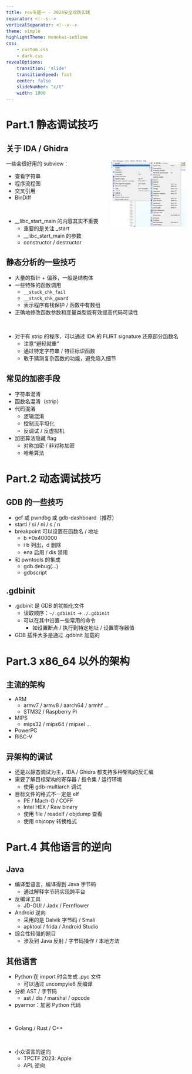 ```yaml
---
title: rev专题一 - 2024安全攻防实践
separator: <!--s-->
verticalSeparator: <!--v-->
theme: simple
highlightTheme: monokai-sublime
css:
    - custom.css
    - dark.css
revealOptions:
    transition: 'slide'
    transitionSpeed: fast
    center: false
    slideNumber: "c/t"
    width: 1000
---
```


<!-- .slide: data-background="rev-lec2/cover.webp" -->
<!--s-->
<!-- .slide: data-background="rev-lec2/background.webp" -->

<div class="middle center">
<div style="width: 100%">

# Part.1 静态调试技巧

</div>
</div>

<!--v-->
<!-- .slide: data-background="rev-lec2/background.webp" -->

## 关于 IDA / Ghidra

<img style="float: right; margin-right: 15px;" width="40%" src="rev-lec2/ida-view.webp">

一些会很好用的 subview：

- 查看字符串
- 程序流程图
- 交叉引用
- BinDiff

<br>

<div class="fragment">

- __libc_start_main 的内容其实不重要
    - 重要的是关注 _start
    - __libc_start_main 的参数
    - constructor / destructor

</div>

<!--v-->
<!-- .slide: data-background="rev-lec2/background.webp" -->

## 静态分析的一些技巧

- 大量的指针 + 偏移，一般是结构体
- 一些特殊的函数调用
    - `__stack_chk_fail`
    - `__stack_chk_guard`
    - 表示程序有栈保护 / 函数中有数组
- 正确地修改函数参数和变量类型能有效提高代码可读性

<br>

- 对于有 strip 的程序，可以通过 IDA 的 FLIRT signature 还原部分函数名
    - 注意“避轻就重”
    - 通过特定字符串 / 特征标识函数
    - 敢于猜测复杂函数的功能，避免陷入细节

<!--v-->
<!-- .slide: data-background="rev-lec2/background.webp" -->

## 常见的加密手段

- 字符串混淆
- 函数名混淆（strip）
- 代码混淆
    - 逻辑混淆
    - 控制流平坦化
    - 反调试 / 反虚拟机
- 加密算法隐藏 flag
    - 对称加密 / 非对称加密
    - 哈希算法

<!--s-->
<!-- .slide: data-background="rev-lec2/background.webp" -->

<div class="middle center">
<div style="width: 100%">

# Part.2 动态调试技巧

</div>
</div>

<!--v-->
<!-- .slide: data-background="rev-lec2/background.webp" -->

## GDB 的一些技巧

- gef 或 pwndbg 或 gdb-dashboard（推荐）
- starti / si / ni / s / n
- breakpoint 可以设置在函数名 / 地址
    - b *0x400000
    - i b 列出，d 删除
    - ena 启用 / dis 禁用
- 和 pwntools 的集成
    - gdb.debug(...)
    - gdbscript

<!--v-->
<!-- .slide: data-background="rev-lec2/background.webp" -->

## .gdbinit

- .gdbinit 是 GDB 的初始化文件
    - 读取顺序：`~/.gdbinit` -> `./.gdbinit`
    - 可以在其中设置一些常用的命令
        - 如设置断点 / 执行到特定地址 / 设置寄存器值
- GDB 插件大多是通过 .gdbinit 加载的

<!--s-->
<!-- .slide: data-background="rev-lec2/background.webp" -->

<div class="middle center">
<div style="width: 100%">

# Part.3 x86_64 以外的架构

</div>
</div>

<!--v-->
<!-- .slide: data-background="rev-lec2/background.webp" -->

## 主流的架构

- ARM
    - armv7 / armv8 / aarch64 / armhf ...
    - STM32 / Raspberry Pi
- MIPS
    - mips32 / mips64 / mipsel ...
- PowerPC
- RISC-V

<!--v-->
<!-- .slide: data-background="rev-lec2/background.webp" -->

## 异架构的调试

- 还是以静态调试为主，IDA / Ghidra 都支持多种架构的反汇编
- 需要了解目标架构的寄存器 / 指令集 / 运行环境
    - 使用 gdb-multiarch 调试
- 目标文件的格式不一定是 elf
    - PE / Mach-O / COFF
    - Intel HEX / Raw binary
    - 使用 file / readelf / objdump 查看
    - 使用 objcopy 转换格式

<!--s-->
<!-- .slide: data-background="rev-lec2/background.webp" -->

<div class="middle center">
<div style="width: 100%">

# Part.4 其他语言的逆向

</div>
</div>

<!--v-->
<!-- .slide: data-background="rev-lec2/background.webp" -->

## Java

- 编译型语言，编译得到 Java 字节码
    - 通过解释字节码实现跨平台
- 反编译工具
    - JD-GUI / Jadx / Fernflower
- Android 逆向
    - 采用的是 Dalvik 字节码 / Smali
    - apktool / frida / Android Studio
- 综合性较强的题目
    - 涉及到 Java 反射 / 字节码操作 / 本地方法

<!--v-->
<!-- .slide: data-background="rev-lec2/background.webp" -->

## 其他语言

- Python 在 import 时会生成 .pyc 文件
    - 可以通过 uncompyle6 反编译
- 分析 AST / 字节码
    - ast / dis / marshal / opcode
- pyarmor：加密 Python 代码

<br>

- Golang / Rust / C++

<br>

- 小众语言的逆向
    - TPCTF 2023: Apple
    - APL 逆向

<!--s-->
<!-- .slide: data-background="rev-lec2/ending.webp" -->
